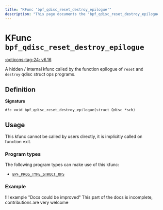 ```yaml
---
title: "KFunc 'bpf_qdisc_reset_destroy_epilogue'"
description: "This page documents the 'bpf_qdisc_reset_destroy_epilogue' eBPF kfunc, including its definition, usage, program types that can use it, and examples."
---
```

# KFunc `bpf_qdisc_reset_destroy_epilogue`

<!-- [FEATURE_TAG](bpf_qdisc_reset_destroy_epilogue) -->
[:octicons-tag-24: v6.16](https://github.com/torvalds/linux/commit/7a2dafda950b78611dc441c83d105dfdc7082681)
<!-- [/FEATURE_TAG] -->

A hidden / internal kfunc called by the function epilogue of `reset` and `destroy` qdisc struct ops programs.

## Definition

**Signature**

<!-- [KFUNC_DEF] -->
`#!c void bpf_qdisc_reset_destroy_epilogue(struct Qdisc *sch)`
<!-- [/KFUNC_DEF] -->

## Usage

This kfunc cannot be called by users directly, it is implicitly called on function exit.

### Program types

The following program types can make use of this kfunc:

<!-- [KFUNC_PROG_REF] -->
- [`BPF_PROG_TYPE_STRUCT_OPS`](../program-type/BPF_PROG_TYPE_STRUCT_OPS.md)
<!-- [/KFUNC_PROG_REF] -->

### Example

!!! example "Docs could be improved"
    This part of the docs is incomplete, contributions are very welcome

